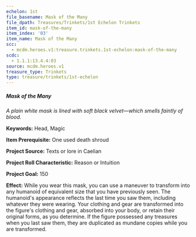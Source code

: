 ```yaml
---
echelon: 1st
file_basename: Mask of the Many
file_dpath: Treasures/Trinkets/1st Echelon Trinkets
item_id: mask-of-the-many
item_index: '03'
item_name: Mask of the Many
scc:
  - mcdm.heroes.v1:treasure.trinkets.1st-echelon:mask-of-the-many
scdc:
  - 1.1.1:13.4.4:03
source: mcdm.heroes.v1
treasure_type: Trinkets
type: treasure/trinkets/1st-echelon
---
```


##### Mask of the Many

*A plain white mask is lined with soft black velvet—which smells faintly of blood.*

**Keywords:** Head, Magic

**Item Prerequisite:** One used death shroud

**Project Source:** Texts or lore in Caelian

**Project Roll Characteristic:** Reason or Intuition

**Project Goal:** 150

**Effect:** While you wear this mask, you can use a maneuver to transform into any humanoid of equivalent size that you have previously seen. The humanoid's appearance reflects the last time you saw them, including whatever they were wearing. Your clothing and gear are transformed into the figure's clothing and gear, absorbed into your body, or retain their original forms, as you determine. If the figure possessed any treasures when you last saw them, they are duplicated as mundane copies while you are transformed.
